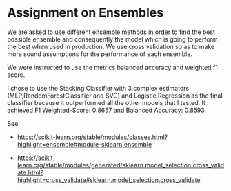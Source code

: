 # Assignment on Ensembles

We are asked to use different ensemble methods in order to find the best possible ensemble and consequently the model which is going to perform the best when used in production. We use cross validation so as to make more sound assumptions for the performance of each ensemble.

We were instructed to use the metrics balanced accuracy and  weighted f1 score.

I chose to use the Stacking Classifier with 3 complex estimators (MLP,RandomForestClassifier and SVC) and Logistic Regression as the final classifier because it outperformed all the other models that I tested. It achieved F1 Weighted-Score: 0.8657
and Balanced Accuracy: 0.8593.

See:

* https://scikit-learn.org/stable/modules/classes.html?highlight=ensemble#module-sklearn.ensemble

* https://scikit-learn.org/stable/modules/generated/sklearn.model_selection.cross_validate.html?highlight=cross_validate#sklearn.model_selection.cross_validate